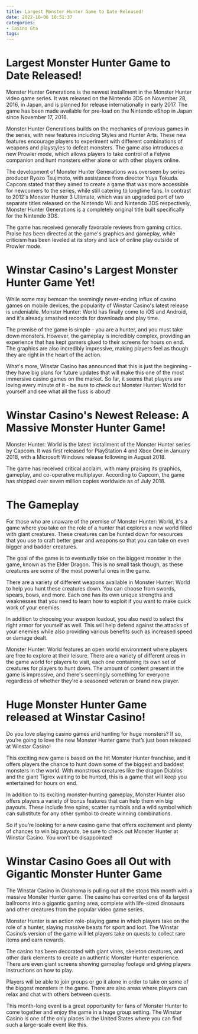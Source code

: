 ```yaml
---
title: Largest Monster Hunter Game to Date Released!
date: 2022-10-06 10:51:37
categories:
- Casino Gta
tags:
---
```



#  Largest Monster Hunter Game to Date Released!

Monster Hunter Generations is the newest installment in the Monster Hunter video game series. It was released on the Nintendo 3DS on November 28, 2016, in Japan, and is planned for release internationally in early 2017. The game has been made available for pre-load on the Nintendo eShop in Japan since November 17, 2016.

Monster Hunter Generations builds on the mechanics of previous games in the series, with new features including Styles and Hunter Arts. These new features encourage players to experiment with different combinations of weapons and playstyles to defeat monsters. The game also introduces a new Prowler mode, which allows players to take control of a Felyne companion and hunt monsters either alone or with other players online.

The development of Monster Hunter Generations was overseen by series producer Ryozo Tsujimoto, with assistance from director Yuya Tokuda. Capcom stated that they aimed to create a game that was more accessible for newcomers to the series, while still catering to longtime fans. In contrast to 2012's Monster Hunter 3 Ultimate, which was an upgraded port of two separate titles released on the Nintendo Wii and Nintendo 3DS respectively, Monster Hunter Generations is a completely original title built specifically for the Nintendo 3DS.

The game has received generally favorable reviews from gaming critics. Praise has been directed at the game's graphics and gameplay, while criticism has been leveled at its story and lack of online play outside of Prowler mode.

#  Winstar Casino's Largest Monster Hunter Game Yet!

While some may bemoan the seemingly never-ending influx of casino games on mobile devices, the popularity of Winstar Casino's latest release is undeniable. Monster Hunter: World has finally come to iOS and Android, and it's already smashed records for downloads and play time.

The premise of the game is simple - you are a hunter, and you must take down monsters. However, the gameplay is incredibly complex, providing an experience that has kept gamers glued to their screens for hours on end. The graphics are also incredibly impressive, making players feel as though they are right in the heart of the action.

What's more, Winstar Casino has announced that this is just the beginning - they have big plans for future updates that will make this one of the most immersive casino games on the market. So far, it seems that players are loving every minute of it - be sure to check out Monster Hunter: World for yourself and see what all the fuss is about!

#  Winstar Casino's Newest Release: A Massive Monster Hunter Game!

Monster Hunter: World is the latest installment of the Monster Hunter series by Capcom. It was first released for PlayStation 4 and Xbox One in January 2018, with a Microsoft Windows release following in August 2018.

The game has received critical acclaim, with many praising its graphics, gameplay, and co-operative multiplayer. According to Capcom, the game has shipped over seven million copies worldwide as of July 2018.

# The Gameplay

For those who are unaware of the premise of Monster Hunter: World, it's a game where you take on the role of a hunter that explores a new world filled with giant creatures. These creatures can be hunted down for resources that you use to craft better gear and weapons so that you can take on even bigger and badder creatures.

The goal of the game is to eventually take on the biggest monster in the game, known as the Elder Dragon. This is no small task though, as these creatures are some of the most powerful ones in the game.

There are a variety of different weapons available in Monster Hunter: World to help you hunt these creatures down. You can choose from swords, spears, bows, and more. Each one has its own unique strengths and weaknesses that you need to learn how to exploit if you want to make quick work of your enemies.

In addition to choosing your weapon loadout, you also need to select the right armor for yourself as well. This will help defend against the attacks of your enemies while also providing various benefits such as increased speed or damage dealt.

Monster Hunter: World features an open world environment where players are free to explore at their leisure. There are a variety of different areas in the game world for players to visit, each one containing its own set of creatures for players to hunt down. The amount of content present in the game is impressive, and there's seemingly something for everyone regardless of whether they're a seasoned veteran or brand new player.

#  Huge Monster Hunter Game released at Winstar Casino!

Do you love playing casino games and hunting for huge monsters? If so, you’re going to love the new Monster Hunter game that’s just been released at Winstar Casino!

This exciting new game is based on the hit Monster Hunter franchise, and it offers players the chance to hunt down some of the biggest and baddest monsters in the world. With monstrous creatures like the dragon Diablos and the giant Tigrex waiting to be hunted, this is a game that will keep you entertained for hours on end.

In addition to its exciting monster-hunting gameplay, Monster Hunter also offers players a variety of bonus features that can help them win big payouts. These include free spins, scatter symbols and a wild symbol which can substitute for any other symbol to create winning combinations.

So if you’re looking for a new casino game that offers excitement and plenty of chances to win big payouts, be sure to check out Monster Hunter at Winstar Casino. You won’t be disappointed!

#  Winstar Casino Goes all Out with Gigantic Monster Hunter Game

The Winstar Casino in Oklahoma is pulling out all the stops this month with a massive Monster Hunter game. The casino has converted one of its largest ballrooms into a gigantic gaming area, complete with life-sized dinosaurs and other creatures from the popular video game series.

Monster Hunter is an action role-playing game in which players take on the role of a hunter, slaying massive beasts for sport and loot. The Winstar Casino’s version of the game will let players take on quests to collect rare items and earn rewards.

The casino has been decorated with giant vines, skeleton creatures, and other dark elements to create an authentic Monster Hunter experience. There are even giant screens showing gameplay footage and giving players instructions on how to play.

Players will be able to join groups or go it alone in order to take on some of the biggest monsters in the game. There are also areas where players can relax and chat with others between quests.

This month-long event is a great opportunity for fans of Monster Hunter to come together and enjoy the game in a huge group setting. The Winstar Casino is one of the only places in the United States where you can find such a large-scale event like this.